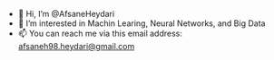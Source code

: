 - 👋 Hi, I’m @AfsaneHeydari
- 👀 I’m interested in Machin Learing, Neural Networks, and Big Data
- 📫 You can reach me via this email address: afsaneh98.heydari@gmail.com

<!---
AfsaneHeydari/AfsaneHeydari is a ✨ special ✨ repository because its `README.md` (this file) appears on your GitHub profile.
You can click the Preview link to take a look at your changes.
--->

